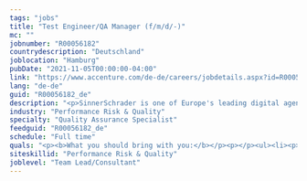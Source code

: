 ```yaml
---
tags: "jobs"
title: "Test Engineer/QA Manager (f/m/d/-)"
mc: ""
jobnumber: "R00056182"
countrydescription: "Deutschland"
joblocation: "Hamburg"
pubDate: "2021-11-05T00:00:00-04:00"
link: "https://www.accenture.com/de-de/careers/jobdetails.aspx?id=R00056182_de"
lang: "de-de"
guid: "R00056182_de"
description: "<p>SinnerSchrader is one of Europe's leading digital agencies focusing on the design and development of digital products and services. More than 500 employees work on the digital transformation for companies such as Audi comdirect bank ERGO Telefónica Unitymedia and VW. SinnerSchrader was founded in 1996 has been listed on the stock exchange since 1999 and has offices in Hamburg Berlin Frankfurt am Main Munich and Prague. SinnerSchrader has been part of Accenture Interactive since April 2017.</p><p></p><p>We are currently looking for a<span> </span><b>Test Engineer/QA Manager (f/m/d/-)</b><span> </span>at our Hamburg office.</p><p></p><p><b>What you can expect from us:</b></p><ul><li><p>You create and analyze test requirements and accompany the complete project process with your QA expertise</p></li><li><p>You do a test planning and create acceptance criteria and test cases</p></li><li><p>You carry out explorative and systematic tests</p></li><li><p>You create automated tests using JavaScript/TypeScript using Selenium Cypress Puppeteer or similar tools</p></li><li><p>The error documentation and error tracking is recorded in a tracking tool</p></li><li><p>You support the error analysis</p></li><li><p>Your team is interdisciplinary and consists for example of designers developers strategists concept developers and project managers</p></li></ul><p></p><p><b>What we offer:</b></p><ul><li><p>Exciting projects with well-known companies</p></li><li><p>Independent work in cross-functional flexible teams</p></li><li><p>Close collaboration with other enthusiastic Test Engineers</p></li><li><p>Room for your own ideas and new technologies</p></li><li><p>A pleasant working atmosphere and fast decision-making processes</p></li><li><p>Professional and personal development</p></li><li><p>A notebook of your choice flexible working hours and a competitive salary</p></li></ul><p></p>"
industry: "Performance Risk & Quality"
specialty: "Quality Assurance Specialist"
feedguid: "R00056182_de"
schedule: "Full time"
quals: "<p><b>What you should bring with you:</b></p><p></p><ul><li><p>Have over 1 year of practical experience as QA Engineer / Tester in the dynamic agile environment</p></li><li><p>Have experience with testing web-based applications mobile applications</p></li><li><p>Have experience in the test automation</p></li><li><p>Have a general overview in non-functional testing</p></li><li><p>Are proactive to innovate and improve the process you are eager to learn</p></li><li><p>Have an open mindset to new things and technologies. Will to try without fear of failing</p></li><li><p>Have a team spirit</p></li><li><p>Communicate well in English and German</p></li></ul>"
siteskillid: "Performance Risk & Quality"
joblevel: "Team Lead/Consultant"
---
```

